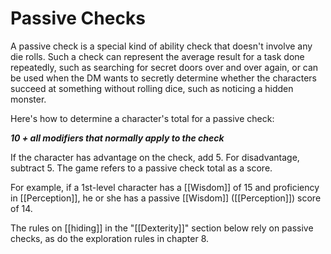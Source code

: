 # Passive Checks

A passive check is a special kind of ability check that doesn't involve any die rolls. Such a check can represent the average result for a task done repeatedly, such as searching for secret doors over and over again, or can be used when the DM wants to secretly determine whether the characters succeed at something without rolling dice, such as noticing a hidden monster.

Here's how to determine a character's total for a passive check:

***10 + all modifiers that normally apply to the check***

If the character has advantage on the check, add 5. For disadvantage, subtract 5. The game refers to a passive check total as a score.

For example, if a 1st-level character has a [[Wisdom]] of 15 and proficiency in [[Perception]], he or she has a passive [[Wisdom]] ([[Perception]]) score of 14.

The rules on [[hiding]] in the "[[Dexterity]]" section below rely on passive checks, as do the exploration rules in chapter 8.